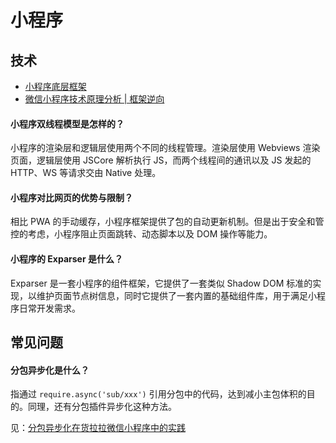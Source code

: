 # 小程序



## 技术

* [小程序底层框架](https://developers.weixin.qq.com/ebook?action=get_post_info&volumn=1&lang=zh_CN&book=miniprogram&docid=0000e82f924ca0bb00869a5de5ec0a)
* [微信小程序技术原理分析 | 框架逆向](https://zhaomenghuan.js.org/blog/wechat-miniprogram-principle-analysis.html)

#### 小程序双线程模型是怎样的？

小程序的渲染层和逻辑层使用两个不同的线程管理。渲染层使用 Webviews 渲染页面，逻辑层使用 JSCore 解析执行 JS，而两个线程间的通讯以及 JS 发起的 HTTP、WS 等请求交由 Native 处理。

#### 小程序对比网页的优势与限制？

相比 PWA 的手动缓存，小程序框架提供了包的自动更新机制。但是出于安全和管控的考虑，小程序阻止页面跳转、动态脚本以及 DOM 操作等能力。

#### 小程序的 Exparser 是什么？

Exparser 是一套小程序的组件框架，它提供了一套类似 Shadow DOM 标准的实现，以维护页面节点树信息，同时它提供了一套内置的基础组件库，用于满足小程序日常开发需求。

## 常见问题

#### 分包异步化是什么？

指通过 `require.async('sub/xxx')` 引用分包中的代码，达到减小主包体积的目的。同理，还有分包插件异步化这种方法。

见：[分包异步化在货拉拉微信小程序中的实践](https://juejin.cn/post/7205092873326723109)
